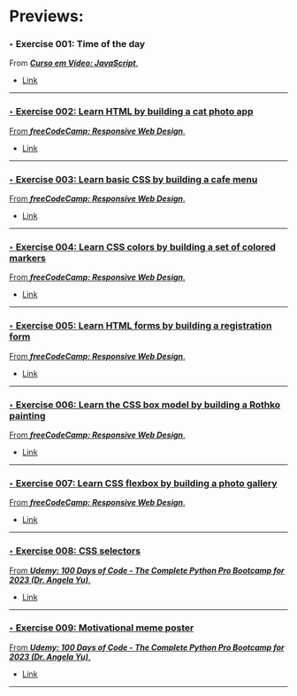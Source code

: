 <h1>Previews:</h1>

<h3>‣ Exercise 001: Time of the day</h3>
<p>From <a href="https://www.youtube.com/watch?v=1-w1RfGIov4&list=PLHz_AreHm4dlsK3Nr9GVvXCbpQyHQl1o1"><b><i>Curso em Vídeo: JavaScript</i></b>.</p>
<ul>
  <li>
    <a href="https://htmlpreview.github.io/?https://github.com/fernandoaafonseca/daily-coding/blob/main/web-exercises-js-html-css/ex_001_curso_em_video-javascript-time_of_day/index.html">Link
  </li>
</ul>
<hr>

<h3>‣ Exercise 002: Learn HTML by building a cat photo app</h3>
<p>From <a href="https://www.freecodecamp.org/learn/2022/responsive-web-design/"><b><i>freeCodeCamp: Responsive Web Design</i></b>.</p>
<ul>
  <li>
    <a href="https://htmlpreview.github.io/?https://github.com/fernandoaafonseca/daily-coding/blob/main/web-exercises-js-html-css/ex_002_freecodecamp-responsive_web_design-module_01-learn_html_by_building_a_cat_photo_app/index.html">Link
  </li>
</ul>
<hr>

<h3>‣ Exercise 003: Learn basic CSS by building a cafe menu</h3>
<p>From <a href="https://www.freecodecamp.org/learn/2022/responsive-web-design/"><b><i>freeCodeCamp: Responsive Web Design</i></b>.</p>
<ul>
  <li>
    <a href="https://htmlpreview.github.io/?https://github.com/fernandoaafonseca/daily-coding/blob/main/web-exercises-js-html-css/ex_003_freecodecamp-responsive_web_design-module_01-learn_basic_css_by_building_a_cafe_menu/index.html">Link
  </li>
</ul>
<hr>

<h3>‣ Exercise 004: Learn CSS colors by building a set of colored markers</h3>
<p>From <a href="https://www.freecodecamp.org/learn/2022/responsive-web-design/"><b><i>freeCodeCamp: Responsive Web Design</i></b>.</p>
<ul>
  <li>
    <a href="https://htmlpreview.github.io/?https://github.com/fernandoaafonseca/daily-coding/blob/main/web-exercises-js-html-css/ex_004_freecodecamp-responsive_web_design-module_01-learn_css_colors_by_building_a_set_of_colored_markers/index.html">Link
  </li>
</ul>
<hr>

<h3>‣ Exercise 005: Learn HTML forms by building a registration form</h3>
<p>From <a href="https://www.freecodecamp.org/learn/2022/responsive-web-design/"><b><i>freeCodeCamp: Responsive Web Design</i></b>.</p>
<ul>
  <li>
    <a href="https://htmlpreview.github.io/?https://github.com/fernandoaafonseca/daily-coding/blob/main/web-exercises-js-html-css/ex_005_freecodecamp-responsive_web_design-module_01-learn_html_forms_by_building_a_registration_form/index.html">Link
  </li>
</ul>
<hr>

<h3>‣ Exercise 006: Learn the CSS box model by building a Rothko painting</h3>
<p>From <a href="https://www.freecodecamp.org/learn/2022/responsive-web-design/"><b><i>freeCodeCamp: Responsive Web Design</i></b>.</p>
<ul>
  <li>
    <a href="https://htmlpreview.github.io/?https://github.com/fernandoaafonseca/daily-coding/blob/main/web-exercises-js-html-css/ex_006_freecodecamp-responsive_web_design-module_02-learn_the_css_box_model_by_building_a_rothko_painting/index.html">Link
  </li>
</ul>
<hr>

<h3>‣ Exercise 007: Learn CSS flexbox by building a photo gallery</h3>
<p>From <a href="https://www.freecodecamp.org/learn/2022/responsive-web-design/"><b><i>freeCodeCamp: Responsive Web Design</i></b>.</p>
<ul>
  <li>
    <a href="https://htmlpreview.github.io/?https://github.com/fernandoaafonseca/daily-coding/blob/main/web-exercises-js-html-css/ex_007_freecodecamp-responsive_web_design-module_02-learn_css_flexbox_by_building_a_photo_gallery/index.html">Link
  </li>
</ul>
<hr>

<h3>‣ Exercise 008: CSS selectors</h3>
<p>From <a href="https://www.udemy.com/course/100-days-of-code/"><b><i>Udemy: 100 Days of Code - The Complete Python Pro Bootcamp for 2023 (Dr. Angela Yu)</i></b>.</p>
<ul>
  <li>
    <a href="https://htmlpreview.github.io/?https://github.com/fernandoaafonseca/daily-coding/blob/main/web-exercises-js-html-css/ex_008_100_days_of_code-day_43-css_selectors/index.html">Link
  </li>
</ul>
<hr>

<h3>‣ Exercise 009: Motivational meme poster</h3>
<p>From <a href="https://www.udemy.com/course/100-days-of-code/"><b><i>Udemy: 100 Days of Code - The Complete Python Pro Bootcamp for 2023 (Dr. Angela Yu)</i></b>.</p>
<ul>
  <li>
    <a href="https://htmlpreview.github.io/?https://github.com/fernandoaafonseca/daily-coding/blob/main/web-exercises-js-html-css/ex_009_100_days_of_code-day_44-motivational_meme_poster/index.html">Link
  </li>
</ul>
<hr>
